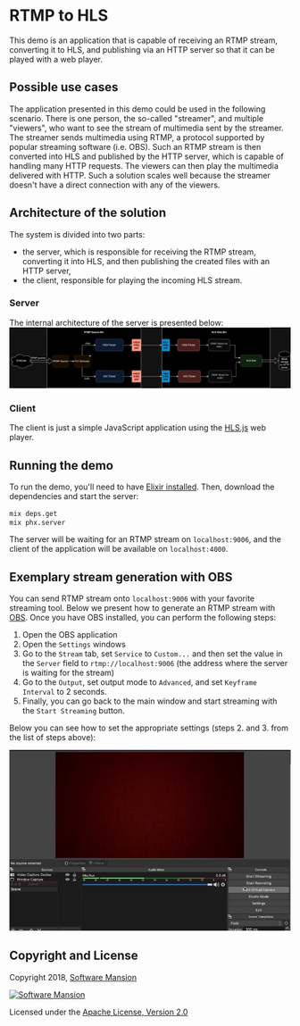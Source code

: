 # RTMP to HLS

This demo is an application that is capable of receiving an RTMP stream, converting it to HLS, and publishing via an HTTP server so that it can be played with a web player.

## Possible use cases

The application presented in this demo could be used in the following scenario.
There is one person, the so-called "streamer", and multiple "viewers", who want to see the stream of multimedia sent by the streamer.
The streamer sends multimedia using RTMP, a protocol supported by popular streaming software (i.e. OBS). Such an RTMP stream is then converted into HLS and published by the HTTP server, which is capable of handling many HTTP requests. The viewers can then play the multimedia delivered with HTTP. Such a solution scales well because the streamer doesn't have a direct connection with any of the viewers.

## Architecture of the solution

The system is divided into two parts:

- the server, which is responsible for receiving the RTMP stream, converting it into HLS, and then publishing the created files with an HTTP server,
- the client, responsible for playing the incoming HLS stream.

### Server

The internal architecture of the server is presented below:
![Server scheme](doc_assets/RTMP_to_HLS_pipeline.png)

### Client

The client is just a simple JavaScript application using the [HLS.js](https://github.com/video-dev/hls.js/) web player.

## Running the demo

To run the demo, you'll need to have [Elixir installed](https://elixir-lang.org/install.html). Then, download the dependencies and start the server:

```shell
mix deps.get
mix phx.server
```

The server will be waiting for an RTMP stream on `localhost:9006`, and the client of the application will be available on `localhost:4000`.

## Exemplary stream generation with OBS

You can send RTMP stream onto `localhost:9006` with your favorite streaming tool. Below we present how to generate an RTMP stream with
[OBS](https://obsproject.com).
Once you have OBS installed, you can perform the following steps:

1. Open the OBS application
2. Open the `Settings` windows
3. Go to the `Stream` tab, set `Service` to `Custom...` and then set the value in the `Server` field to `rtmp://localhost:9006` (the address where the server is waiting for the stream)
4. Go to the `Output`, set output mode to `Advanced`, and set `Keyframe Interval` to 2 seconds.
5. Finally, you can go back to the main window and start streaming with the `Start Streaming` button.

Below you can see how to set the appropriate settings (steps 2. and 3. from the list of steps above):

![OBS settings](doc_assets/OBS_settings.webp)

## Copyright and License

Copyright 2018, [Software Mansion](https://swmansion.com/?utm_source=git&utm_medium=readme&utm_campaign=membrane)

[![Software Mansion](https://membraneframework.github.io/static/logo/swm_logo_readme.png)](https://swmansion.com/?utm_source=git&utm_medium=readme&utm_campaign=membrane)

Licensed under the [Apache License, Version 2.0](LICENSE)
